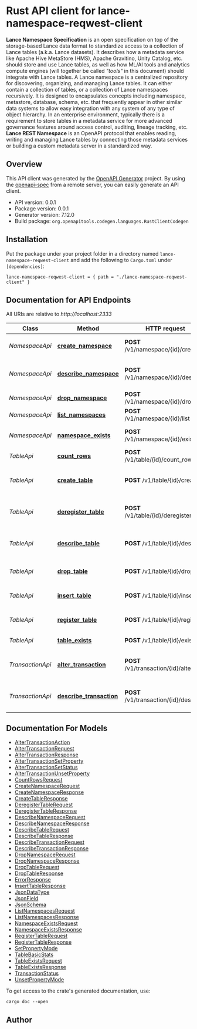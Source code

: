 # Rust API client for lance-namespace-reqwest-client

**Lance Namespace Specification** is an open specification on top of the storage-based Lance data format  to standardize access to a collection of Lance tables (a.k.a. Lance datasets). It describes how a metadata service like Apache Hive MetaStore (HMS), Apache Gravitino, Unity Catalog, etc. should store and use Lance tables, as well as how ML/AI tools and analytics compute engines (will together be called _\"tools\"_ in this document) should integrate with Lance tables.
A Lance namespace is a centralized repository for discovering, organizing, and managing Lance tables. It can either contain a collection of tables, or a collection of Lance namespaces recursively. It is designed to encapsulates concepts including namespace, metastore, database, schema, etc. that frequently appear in other similar data systems to allow easy integration with any system of any type of object hierarchy.
In an enterprise environment, typically there is a requirement to store tables in a metadata service  for more advanced governance features around access control, auditing, lineage tracking, etc. **Lance REST Namespace** is an OpenAPI protocol that enables reading, writing and managing Lance tables by connecting those metadata services or building a custom metadata server in a standardized way.



## Overview

This API client was generated by the [OpenAPI Generator](https://openapi-generator.tech) project.  By using the [openapi-spec](https://openapis.org) from a remote server, you can easily generate an API client.

- API version: 0.0.1
- Package version: 0.0.1
- Generator version: 7.12.0
- Build package: `org.openapitools.codegen.languages.RustClientCodegen`

## Installation

Put the package under your project folder in a directory named `lance-namespace-reqwest-client` and add the following to `Cargo.toml` under `[dependencies]`:

```
lance-namespace-reqwest-client = { path = "./lance-namespace-reqwest-client" }
```

## Documentation for API Endpoints

All URIs are relative to *http://localhost:2333*

Class | Method | HTTP request | Description
------------ | ------------- | ------------- | -------------
*NamespaceApi* | [**create_namespace**](docs/NamespaceApi.md#create_namespace) | **POST** /v1/namespace/{id}/create | Create a new namespace
*NamespaceApi* | [**describe_namespace**](docs/NamespaceApi.md#describe_namespace) | **POST** /v1/namespace/{id}/describe | Describe information about a namespace
*NamespaceApi* | [**drop_namespace**](docs/NamespaceApi.md#drop_namespace) | **POST** /v1/namespace/{id}/drop | Drop a namespace
*NamespaceApi* | [**list_namespaces**](docs/NamespaceApi.md#list_namespaces) | **POST** /v1/namespace/{id}/list | List namespaces
*NamespaceApi* | [**namespace_exists**](docs/NamespaceApi.md#namespace_exists) | **POST** /v1/namespace/{id}/exists | Check if a namespace exists
*TableApi* | [**count_rows**](docs/TableApi.md#count_rows) | **POST** /v1/table/{id}/count_rows | Count rows in a table
*TableApi* | [**create_table**](docs/TableApi.md#create_table) | **POST** /v1/table/{id}/create | Create a table with the given name
*TableApi* | [**deregister_table**](docs/TableApi.md#deregister_table) | **POST** /v1/table/{id}/deregister | Deregister a table from its namespace
*TableApi* | [**describe_table**](docs/TableApi.md#describe_table) | **POST** /v1/table/{id}/describe | Describe a table from the namespace
*TableApi* | [**drop_table**](docs/TableApi.md#drop_table) | **POST** /v1/table/{id}/drop | Drop a table from its namespace
*TableApi* | [**insert_table**](docs/TableApi.md#insert_table) | **POST** /v1/table/{id}/insert | Insert records into a table
*TableApi* | [**register_table**](docs/TableApi.md#register_table) | **POST** /v1/table/{id}/register | Register a table to a namespace
*TableApi* | [**table_exists**](docs/TableApi.md#table_exists) | **POST** /v1/table/{id}/exists | Check if a table exists
*TransactionApi* | [**alter_transaction**](docs/TransactionApi.md#alter_transaction) | **POST** /v1/transaction/{id}/alter | Alter information of a transaction.
*TransactionApi* | [**describe_transaction**](docs/TransactionApi.md#describe_transaction) | **POST** /v1/transaction/{id}/describe | Describe information about a transaction


## Documentation For Models

 - [AlterTransactionAction](docs/AlterTransactionAction.md)
 - [AlterTransactionRequest](docs/AlterTransactionRequest.md)
 - [AlterTransactionResponse](docs/AlterTransactionResponse.md)
 - [AlterTransactionSetProperty](docs/AlterTransactionSetProperty.md)
 - [AlterTransactionSetStatus](docs/AlterTransactionSetStatus.md)
 - [AlterTransactionUnsetProperty](docs/AlterTransactionUnsetProperty.md)
 - [CountRowsRequest](docs/CountRowsRequest.md)
 - [CreateNamespaceRequest](docs/CreateNamespaceRequest.md)
 - [CreateNamespaceResponse](docs/CreateNamespaceResponse.md)
 - [CreateTableResponse](docs/CreateTableResponse.md)
 - [DeregisterTableRequest](docs/DeregisterTableRequest.md)
 - [DeregisterTableResponse](docs/DeregisterTableResponse.md)
 - [DescribeNamespaceRequest](docs/DescribeNamespaceRequest.md)
 - [DescribeNamespaceResponse](docs/DescribeNamespaceResponse.md)
 - [DescribeTableRequest](docs/DescribeTableRequest.md)
 - [DescribeTableResponse](docs/DescribeTableResponse.md)
 - [DescribeTransactionRequest](docs/DescribeTransactionRequest.md)
 - [DescribeTransactionResponse](docs/DescribeTransactionResponse.md)
 - [DropNamespaceRequest](docs/DropNamespaceRequest.md)
 - [DropNamespaceResponse](docs/DropNamespaceResponse.md)
 - [DropTableRequest](docs/DropTableRequest.md)
 - [DropTableResponse](docs/DropTableResponse.md)
 - [ErrorResponse](docs/ErrorResponse.md)
 - [InsertTableResponse](docs/InsertTableResponse.md)
 - [JsonDataType](docs/JsonDataType.md)
 - [JsonField](docs/JsonField.md)
 - [JsonSchema](docs/JsonSchema.md)
 - [ListNamespacesRequest](docs/ListNamespacesRequest.md)
 - [ListNamespacesResponse](docs/ListNamespacesResponse.md)
 - [NamespaceExistsRequest](docs/NamespaceExistsRequest.md)
 - [NamespaceExistsResponse](docs/NamespaceExistsResponse.md)
 - [RegisterTableRequest](docs/RegisterTableRequest.md)
 - [RegisterTableResponse](docs/RegisterTableResponse.md)
 - [SetPropertyMode](docs/SetPropertyMode.md)
 - [TableBasicStats](docs/TableBasicStats.md)
 - [TableExistsRequest](docs/TableExistsRequest.md)
 - [TableExistsResponse](docs/TableExistsResponse.md)
 - [TransactionStatus](docs/TransactionStatus.md)
 - [UnsetPropertyMode](docs/UnsetPropertyMode.md)


To get access to the crate's generated documentation, use:

```
cargo doc --open
```

## Author



